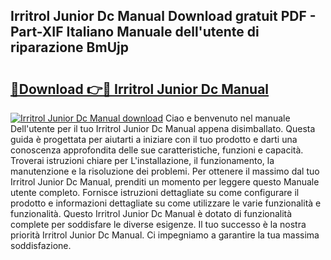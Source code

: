## Irritrol Junior Dc Manual Download gratuit PDF - Part-XIF Italiano Manuale dell'utente di riparazione BmUjp

# <h2><a href="http://dffys8r.blite.top/?on=Irritrol+Junior+Dc+Manual">🔗Download 👉🔴 Irritrol Junior Dc Manual</a></h2>

[![Irritrol Junior Dc Manual download](https://i.imgur.com/lujVjoI.png)](http://dffys8r.blite.top/?on=Irritrol+Junior+Dc+Manual)
Ciao e benvenuto nel manuale Dell'utente per il tuo Irritrol Junior Dc Manual appena disimballato. Questa guida è progettata per aiutarti a iniziare con il tuo prodotto e darti una conoscenza approfondita delle sue caratteristiche, funzioni e capacità. Troverai istruzioni chiare per L'installazione, il funzionamento, la manutenzione e la risoluzione dei problemi. Per ottenere il massimo dal tuo Irritrol Junior Dc Manual, prenditi un momento per leggere questo Manuale utente completo. Fornisce istruzioni dettagliate su come configurare il prodotto e informazioni dettagliate su come utilizzare le varie funzionalità e funzionalità. Questo Irritrol Junior Dc Manual è dotato di funzionalità complete per soddisfare le diverse esigenze. Il tuo successo è la nostra priorità Irritrol Junior Dc Manual. Ci impegniamo a garantire la tua massima soddisfazione.
